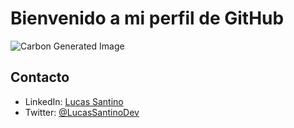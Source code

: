 # Bienvenido a mi perfil de GitHub

![Carbon Generated Image](carbon(1).png)

## Contacto
- LinkedIn: [Lucas Santino](https://www.linkedin.com/in/lucassantino/)
- Twitter: [@LucasSantinoDev](https://twitter.com/LucasSantinoDev)
